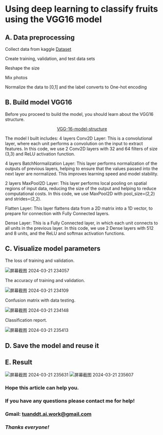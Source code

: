 # Using deep learning to classify fruits using the VGG16 model

## A. Data preprocessing
Collect data from kaggle [Dataset](https://www.kaggle.com/datasets/karimabdulnabi/fruit-classification10-class)

Create training, validation, and test data sets

Reshape the size

Mix photos

Normalize the data to [0,1] and the label converts to One-hot encoding

## B. Build model VGG16
Before you proceed to build the model, you should learn about the VGG16 structure.
<p align="center">
  <a href="https://github.com/FPT-ThaiTuan/Using-deep-learning-to-classify-fruits-using-the-VGG16-model/assets/105273233/591f9348-984f-4cf4-9142-2dec24801559">VGG-16-model-structure</a>
</p>
                                         
The model I built includes:
4 layers Conv2D Layer: This is a convolutional layer, where each unit performs a convolution on the input to extract features. In this code, we use 2 Conv2D layers with 32 and 64 filters of size (3,3) and ReLU activation function.

4 layers BatchNormalization Layer: This layer performs normalization of the outputs of previous layers, helping to ensure that the values passed into the next layer are normalized. This improves learning speed and model stability.

2 layers MaxPool2D Layer: This layer performs local pooling on spatial regions of input data, reducing the size of the output and helping to reduce computational costs. In this code, we use MaxPool2D with pool_size=(2,2) and strides=(2,2).

Flatten Layer: This layer flattens data from a 2D matrix into a 1D vector, to prepare for connection with Fully Connected layers.

Dense Layer: This is a Fully Connected layer, in which each unit connects to all units in the previous layer. In this code, we use 2 Dense layers with 512 and 8 units, and the ReLU and softmax activation functions.

## C. Visualize model parameters
The loss of training and validation.

![屏幕截图 2024-03-21 234057](https://github.com/FPT-ThaiTuan/Using-deep-learning-to-classify-fruits-using-the-VGG16-model/assets/105273233/948f7fae-0de6-4ae5-a68d-7ef8c6679d7d)

The accuracy of training and validation.

![屏幕截图 2024-03-21 234109](https://github.com/FPT-ThaiTuan/Using-deep-learning-to-classify-fruits-using-the-VGG16-model/assets/105273233/1b87afbf-da75-4eeb-b8e3-cc387116431d)

Confusion matrix with data testing.

![屏幕截图 2024-03-21 234148](https://github.com/FPT-ThaiTuan/Using-deep-learning-to-classify-fruits-using-the-VGG16-model/assets/105273233/683b8f9c-0e7e-41c1-85f7-b43ad41bfc49)

Classification report.

![屏幕截图 2024-03-21 235413](https://github.com/FPT-ThaiTuan/Using-deep-learning-to-classify-fruits-using-the-VGG16-model/assets/105273233/8526fe73-1783-4d11-9ba4-11dfd0a1aad5)

## D. Save the model and reuse it

## E. Result
![屏幕截图 2024-03-21 235631](https://github.com/FPT-ThaiTuan/Using-deep-learning-to-classify-fruits-using-the-VGG16-model/assets/105273233/b908d21e-3dec-49fd-9d0b-13844c4c10a6)
![屏幕截图 2024-03-21 235607](https://github.com/FPT-ThaiTuan/Using-deep-learning-to-classify-fruits-using-the-VGG16-model/assets/105273233/f0a6ccfc-9576-4a2a-9168-10e8f3511df8)

### **Hope this article can help you.**
### **If you have any questions please contact me for help!**
### **Gmail: tuanddt.ai.work@gmail.com**

### ***Thanks everyone!***





